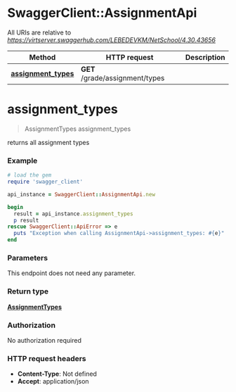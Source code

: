# SwaggerClient::AssignmentApi

All URIs are relative to *https://virtserver.swaggerhub.com/LEBEDEVKM/NetSchool/4.30.43656*

Method | HTTP request | Description
------------- | ------------- | -------------
[**assignment_types**](AssignmentApi.md#assignment_types) | **GET** /grade/assignment/types | 

# **assignment_types**
> AssignmentTypes assignment_types



returns all assignment types

### Example
```ruby
# load the gem
require 'swagger_client'

api_instance = SwaggerClient::AssignmentApi.new

begin
  result = api_instance.assignment_types
  p result
rescue SwaggerClient::ApiError => e
  puts "Exception when calling AssignmentApi->assignment_types: #{e}"
end
```

### Parameters
This endpoint does not need any parameter.

### Return type

[**AssignmentTypes**](AssignmentTypes.md)

### Authorization

No authorization required

### HTTP request headers

 - **Content-Type**: Not defined
 - **Accept**: application/json



